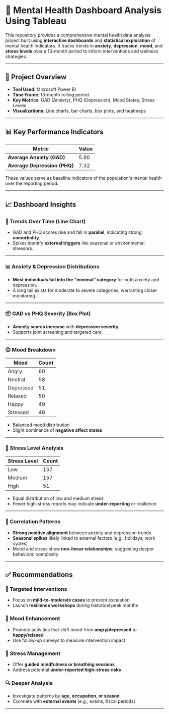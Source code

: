 # 🧠 Mental Health Dashboard Analysis Using Tableau

This repository provides a comprehensive mental health data analysis project built using **interactive dashboards** and **statistical exploration** of mental health indicators. It tracks trends in **anxiety**, **depression**, **mood**, and **stress levels** over a 13-month period to inform interventions and wellness strategies.

---

## 📌 Project Overview

- **Tool Used**: Microsoft Power BI  
- **Time Frame**: 13-month rolling period  
- **Key Metrics**: GAD (Anxiety), PHQ (Depression), Mood States, Stress Levels  
- **Visualizations**: Line charts, bar charts, box plots, and heatmaps

---

## 📊 Key Performance Indicators

| Metric                    | Value   |
|---------------------------|---------|
| **Average Anxiety (GAD)** | 5.90    |
| **Average Depression (PHQ)** | 7.32 |

These values serve as baseline indicators of the population's mental health over the reporting period.

---

## 📈 Dashboard Insights

### 🔄 Trends Over Time (Line Chart)
- GAD and PHQ scores rise and fall in **parallel**, indicating strong **comorbidity**.
- Spikes identify **external triggers** like seasonal or environmental stressors.

---

### 📊 Anxiety & Depression Distributions
- **Most individuals fall into the “minimal” category** for both anxiety and depression.
- A long tail exists for moderate to severe categories, warranting closer monitoring.

---

### 📦 GAD vs PHQ Severity (Box Plot)
- **Anxiety scores increase** with **depression severity**.
- Supports joint screening and targeted care.

---

### 😊 Mood Breakdown
| Mood      | Count |
|-----------|-------|
| Angry     | 60    |
| Neutral   | 58    |
| Depressed | 51    |
| Relaxed   | 50    |
| Happy     | 49    |
| Stressed  | 46    |

- Balanced mood distribution
- Slight dominance of **negative affect states**

---

### 💢 Stress Level Analysis
| Stress Level | Count |
|--------------|-------|
| Low          | 157   |
| Medium       | 157   |
| High         | 51    |

- Equal distribution of low and medium stress
- Fewer high-stress reports may indicate **under-reporting** or resilience

---

### 🔗 Correlation Patterns
- **Strong positive alignment** between anxiety and depression trends
- **Seasonal spikes** likely linked to external factors (e.g., holidays, work cycles)
- Mood and stress show **non-linear relationships**, suggesting deeper behavioral complexity

---

## ✅ Recommendations

### 🎯 Targeted Interventions
- Focus on **mild-to-moderate cases** to prevent escalation
- Launch **resilience workshops** during historical peak months

### 🌈 Mood Enhancement
- Promote activities that shift mood from **angry/depressed** to **happy/relaxed**
- Use follow-up surveys to measure intervention impact

### 🧘 Stress Management
- Offer **guided mindfulness or breathing sessions**
- Address potential **under-reported high-stress risks**

### 🔍 Deeper Analysis
- Investigate patterns by **age, occupation, or season**
- Correlate with **external events** (e.g., exams, fiscal periods)

---

